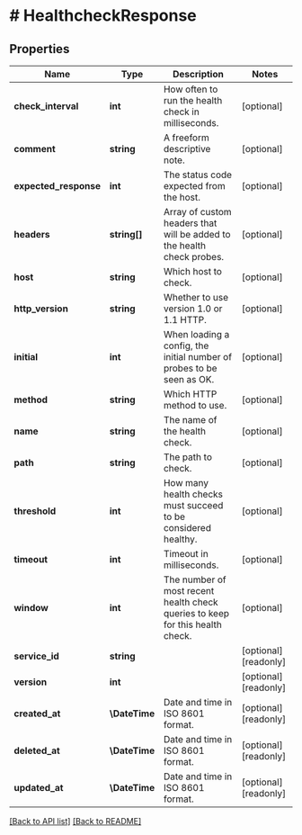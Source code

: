 # # HealthcheckResponse

## Properties

Name | Type | Description | Notes
------------ | ------------- | ------------- | -------------
**check_interval** | **int** | How often to run the health check in milliseconds. | [optional] 
**comment** | **string** | A freeform descriptive note. | [optional] 
**expected_response** | **int** | The status code expected from the host. | [optional] 
**headers** | **string[]** | Array of custom headers that will be added to the health check probes. | [optional] 
**host** | **string** | Which host to check. | [optional] 
**http_version** | **string** | Whether to use version 1.0 or 1.1 HTTP. | [optional] 
**initial** | **int** | When loading a config, the initial number of probes to be seen as OK. | [optional] 
**method** | **string** | Which HTTP method to use. | [optional] 
**name** | **string** | The name of the health check. | [optional] 
**path** | **string** | The path to check. | [optional] 
**threshold** | **int** | How many health checks must succeed to be considered healthy. | [optional] 
**timeout** | **int** | Timeout in milliseconds. | [optional] 
**window** | **int** | The number of most recent health check queries to keep for this health check. | [optional] 
**service_id** | **string** |  | [optional] [readonly] 
**version** | **int** |  | [optional] [readonly] 
**created_at** | **\DateTime** | Date and time in ISO 8601 format. | [optional] [readonly] 
**deleted_at** | **\DateTime** | Date and time in ISO 8601 format. | [optional] [readonly] 
**updated_at** | **\DateTime** | Date and time in ISO 8601 format. | [optional] [readonly] 


[[Back to API list]](../../README.md#endpoints) [[Back to README]](../../README.md)

